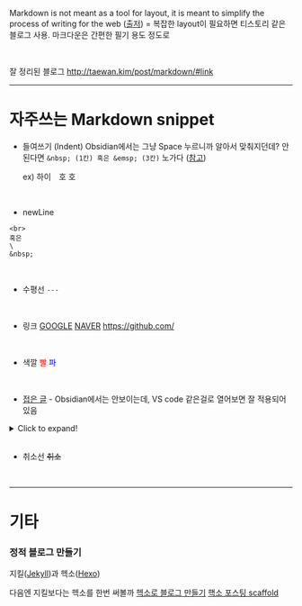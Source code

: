 Markdown is not meant as a tool for layout, it is meant to simplify the process of writing for the web ([출저](https://stackoverflow.com/questions/6046263/how-to-indent-a-few-lines-in-markdown-markup))
= 복잡한 layout이 필요하면 티스토리 같은 블로그 사용. 마크다운은 간편한 필기 용도 정도로

<br>

잘 정리된 블로그
http://taewan.kim/post/markdown/#link

---
# 자주쓰는 Markdown snippet
* 들여쓰기 (Indent)
Obsidian에서는 그냥 Space 누르니까 알아서 맞춰지던데?
안된다면 ```&nbsp; (1칸) 혹은 &emsp; (3칸)``` 노가다 ([참고](https://stackoverflow.com/questions/6046263/how-to-indent-a-few-lines-in-markdown-markup))

  ex) 하이&emsp;호&nbsp;호

<br>

* newLine
```
<br>
혹은
\
&nbsp;
```

<br>

* 수평선
```---```

<br>

* 링크
[GOOGLE](http://www.google.co.kr/)
[NAVER](https://naver.com/ "타이틀 문구")
<https://github.com/>

<br>

* 색깔
<span style="color:red">빨</span>
<span style="color:blue">파</span>

<br>

* [접은 글](https://gist.github.com/pierrejoubert73/902cc94d79424356a8d20be2b382e1ab) - Obsidian에서는 안보이는데, VS code 같은걸로 열어보면 잘 적용되어있음

<details>
  <summary>Click to expand!</summary>
  
  ## Heading
  1. A numbered
  2. list
     * With some
     * Sub bullets
</details>

<br>

* 취소선
~~취소~~

<br>

---
# 기타

### 정적 블로그 만들기

지킬([Jekyll](https://jekyllrb.com/))과 헥소([Hexo](https://hexo.io/ko/index.html))

다음엔 지킬보다는 헥소를 한번 써볼까
[헥소로 블로그 만들기](https://velog.io/@recordboy/%ED%97%A5%EC%86%8CHEXO%EB%A5%BC-%EC%9D%B4%EC%9A%A9%ED%95%9C-%EA%B9%83%ED%97%88%EB%B8%8C-%EB%B8%94%EB%A1%9C%EA%B7%B8-%EB%A7%8C%EB%93%A4%EA%B8%B0)
[핵소 포스팅 scaffold](https://pictureyou-neo.github.io/2020/09/21/hexo-markdown-troubleshooting-fix-change/)